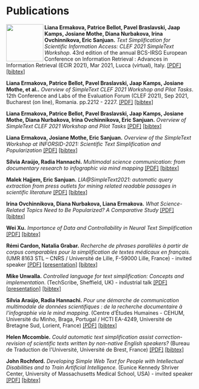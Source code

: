 # Publications

<img align="left" src="https://github.com/simpletext-madics/2021/blob/main/clef/simpletext-logo-blue.png?raw=true" width="100"/>

**Liana Ermakova, Patrice Bellot, Pavel Braslavski, Jaap Kamps, Josiane Mothe, Diana Nurbakova, Irina Ovchinnikova, Eric Sanjuan.** *Text Simplification for Scientific Information Access: CLEF 2021 SimpleText Workshop*. 43rd edition of the annual BCS-IRSG European Conference on Information Retrieval : Advances in Information Retrieval (ECIR 2021), Mar 2021, Lucca (virtual), Italy. [[PDF]](https://hal.archives-ouvertes.fr/hal-03121986/document) [[bibtex]](2.bib)

**Liana Ermakova, Patrice Bellot, Pavel Braslavski, Jaap Kamps, Josiane Mothe, et al..** *Overview of SimpleText CLEF 2021 Workshop and Pilot Tasks*. 12th Conference and Labs of the Evaluation Forum (CLEF 2021), Sep 2021, Bucharest (on line), Romania. pp.2212 - 2227. [[PDF]](https://hal.archives-ouvertes.fr/hal-03328174/document) [[bibtex]](1.bib)

**Liana Ermakova, Patrice Bellot, Pavel Braslavski, Jaap Kamps, Josiane Mothe, Diana Nurbakova, Irina Ovchinnikova, Eric Sanjuan.** *Overview of SimpleText CLEF 2021 Workshop and Pilot Tasks* [[PDF]](http://ceur-ws.org/Vol-2936/paper-199.pdf) [[bibtex]](3.bib)

**Liana Ermakova, Josiane Mothe, Eric Sanjuan.** *Overview of the SimpleText Workshop at INFORSID-2021: Scientific Text Simplification and Popularization* [[PDF]](http://ceur-ws.org/Vol-2936/paper-200.pdf) [[bibtex]](4.bib)

**Sílvia Araújo, Radia Hannachi.** *Multimodal science communication: from documentary research to infographic via mind mapping* [[PDF]](http://ceur-ws.org/Vol-2936/paper-201.pdf) [[bibtex]](5.bib)

**Malek Hajjem, Eric Sanjuan.** *LIA@SimpleText2021: automatic query extraction from press outlets for mining related readable passages in scientific literature* [[PDF]](http://ceur-ws.org/Vol-2936/paper-202.pdf) [[bibtex]](6.bib)

**Irina Ovchinnikova, Diana Nurbakova, Liana Ermakova.** *What Science-Related Topics Need to Be Popularized? A Comparative Study* [[PDF]](http://ceur-ws.org/Vol-2936/paper-203.pdf) [[bibtex]](7.bib)

**Wei Xu.** *Importance of Data and Controllability in Neural Text Simplification* [[PDF]](http://ceur-ws.org/Vol-2936/paper-204.pdf) [[bibtex]](8.bib)

**Rémi Cardon, Natalia Grabar.** *Recherche de phrases parallèles à partir de corpus comparables pour la simplification de textes médicaux en français.* 
 (UMR 8163 STL – CNRS / Université de Lille, F-59000 Lille, France) - invited speaker [[PDF]](http://inforsid.fr/actes/2021/ActesAteliers_INFORSID2021.pdf#page=67) [[presentation]](../Presentation/RémiCardon_corpus_inforsid.pdf) [[bibtex]](../2021/inforsid/bibtex/Simpletext-Cardon.bib)

**Mike Unwalla.** *Controlled language for text simplification: Concepts and implementation*. (TechScribe, Sheffield, UK) - industrial talk [[PDF]]( http://inforsid.fr/actes/2021/ActesAteliers_INFORSID2021.pdf#page=81) [[presentation]](../Presentation/MikeUnwalla_CL_text-simplfication.pdf)  [[bibtex]](../2021/inforsid/bibtex/Simpletext-Unwalla.bib)

**Sílvia Araújo, Radia Hannachi.** *Pour une démarche de communication multimodale de données scientifiques : de la recherche documentaire à l'infographie via le mind mapping*. (Centre d’Études Humaines - CEHUM, Université du Minho, Braga, Portugal / HCTI EA-4249, Université de Bretagne Sud, Lorient, France) [[PDF]](http://inforsid.fr/actes/2021/ActesAteliers_INFORSID2021.pdf#page=70) [[bibtex]](../2021/inforsid/bibtex/Simpletext-Araujo.bib)

**Helen Mccombie.** *Could automatic text simplification assist correction-revision of scientific texts written by non-native English speakers?* (Bureau de Traduction de l'Université, Université de Brest, France) [[PDF]](http://inforsid.fr/actes/2021/ActesAteliers_INFORSID2021.pdf#page=86) [[bibtex]](../2021/inforsid/bibtex/Simpletext-McCombie.bib)

**John Rochford.** *Developing Simple Web Text for People with Intellectual Disabilities and to Train Artificial Intelligence.* (Eunice Kennedy Shriver Center, University of Massachusetts Medical School, USA) - invited speaker [[PDF]](http://inforsid.fr/actes/2021/ActesAteliers_INFORSID2021.pdf#page=94) [[bibtex]](../2021/inforsid/bibtex/Simpletext-Rochford.bib)
